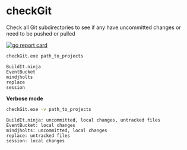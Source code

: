 # checkGit
Check all Git subdirectories to see if any have uncommitted changes or need to be pushed or pulled

[![go report card](https://goreportcard.com/badge/github.com/speedyhoon/checkGit)](https://goreportcard.com/report/github.com/speedyhoon/checkGit)


```cmd
checkGit.exe path_to_projects
```

```
BuildIt.ninja
EventBucket
mindjholts
replace
session
```


**Verbose mode**
```cmd
checkGit.exe -v path_to_projects
```

```
BuildIt.ninja: uncommitted, local changes, untracked files
EventBucket: local changes
mindjholts: uncommitted, local changes
replace: untracked files
session: local changes
```
